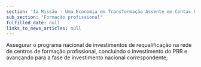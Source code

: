 ```yaml
---
section: '1a Missão - Uma Economia em Transformação Assente em Contas Equilibradas'
sub_section: "Formação profissional"
fulfilled_date: null
links_to_news_articles: null
---
```


Assegurar o programa nacional de investimentos de requalificação na rede de centros de formação profissional, concluindo o investimento do PRR e avançando para a fase de investimento nacional correspondente;